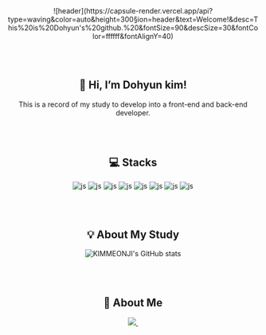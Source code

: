 <div align="center">
![header](https://capsule-render.vercel.app/api?type=waving&color=auto&height=300&section=header&text=Welcome!&desc=This%20is%20Dohyun's%20github.%20&fontSize=90&descSize=30&fontColor=ffffff&fontAlignY=40)

<br><br>
## 👋 Hi, I’m Dohyun kim!
This is a record of my study to develop into a front-end and back-end developer.

<br><br>
## 💻 Stacks
![js](https://img.shields.io/badge/JavaScript-F7DF1E?style=for-the-badge&logo=JavaScript&logoColor=white)
![js](https://img.shields.io/badge/CSS3-1572B6?style=for-the-badge&logo=css3&logoColor=white) 
![js](https://img.shields.io/badge/HTML5-E34F26?style=for-the-badge&logo=html5&logoColor=white) 
![js](https://img.shields.io/badge/Java-ED8B00?style=for-the-badge&logo=openjdk&logoColor=white) 
![js](https://img.shields.io/badge/Spring-6DB33F?style=for-the-badge&logo=spring&logoColor=white) 
![js](https://img.shields.io/badge/Oracle-F80000?style=for-the-badge&logo=Oracle&logoColor=white) 
![js](https://img.shields.io/badge/React-20232A?style=for-the-badge&logo=react&logoColor=61DAFB) 
![js](https://img.shields.io/badge/jQuery-0769AD?style=for-the-badge&logo=jquery&logoColor=white) 

<br><br>
## 💡 About My Study
![KIMMEONJI's GitHub stats](https://github-readme-stats.vercel.app/api?username=ehgus4651@gmail.com&show_icons=true&theme=radical)

<br><br>

## 📩 About Me
<a href="mailto:ehgus4651@gmail.com">
    <img
      src="https://img.shields.io/badge/ehgus4651@gmail.com-D14836?style=for-the-badge&logo=gmail&logoColor=white"/>&nbsp
 </a>
 <br>
 <a href="https://www.notion.so/Today-I-Learned-e77288ffbbbc45fcb865f934b9d52b72?pvs=4"><https://img.shields.io/badge/Notion-000000?style=for-the-badge&logo=notion&logoColor=white/></a>
</div>


        



